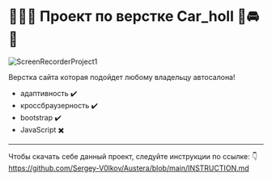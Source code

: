 
 # :rocket::rocket::rocket: Проект по верстке Car_holl :blue_car::oncoming_automobile::red_car:

![ScreenRecorderProject1](https://github.com/user-attachments/assets/ba1cabef-1ea2-4ccb-ba53-22116bb73248)



Верстка сайта которая подойдет любому владельцу автосалона!
- адаптивность :heavy_check_mark:
- кроссбраузерность :heavy_check_mark:
- bootstrap :heavy_check_mark:
- JavaScript :heavy_multiplication_x:
---
Чтобы скачать себе данный проект, следуйте инструкции по ссылке: :point_down:
https://github.com/Sergey-V0lkov/Austera/blob/main/INSTRUCTION.md
